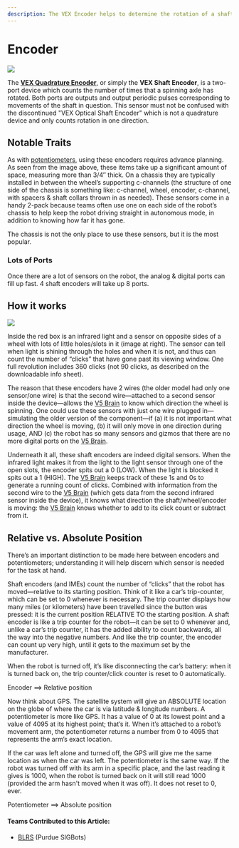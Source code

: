 ```yaml
---
description: The VEX Encoder helps to determine the rotation of a shaft.
---
```


# Encoder

![](../../../.gitbook/assets/opticalshaftencoder\_render.png)

The [**VEX Quadrature Encoder**](https://www.vexrobotics.com/276-2156.html), or simply the **VEX Shaft Encoder**, is a two-port device which counts the number of times that a spinning axle has rotated. Both ports are outputs and output periodic pulses corresponding to movements of the shaft in question. This sensor must not be confused with the discontinued "VEX Optical Shaft Encoder" which is not a quadrature device and only counts rotation in one direction.

## Notable Traits

As with [potentiometers](potentiometer.md), using these encoders requires advance planning. As seen from the image above, these items take up a significant amount of space, measuring more than 3/4″ thick. On a chassis they are typically installed in between the wheel’s supporting c-channels (the structure of one side of the chassis is something like: c-channel, wheel, encoder, c-channel, with spacers & shaft collars thrown in as needed). These sensors come in a handy 2-pack because teams often use one on each side of the robot’s chassis to help keep the robot driving straight in autonomous mode, in addition to knowing how far it has gone.

The chassis is not the only place to use these sensors, but it is the most popular.

### Lots of Ports

Once there are a lot of sensors on the robot, the analog & digital ports can fill up fast. 4 shaft encoders will take up 8 ports.

## How it works

[![](https://phabricator.purduesigbots.com/file/data/paq4de3gkt25tgfelzkx/PHID-FILE-lhgjpb2ysj3h7ff4s6y2/shaft\_encoder\_insides.png)](https://phabricator.purduesigbots.com/file/data/paq4de3gkt25tgfelzkx/PHID-FILE-lhgjpb2ysj3h7ff4s6y2/shaft\_encoder\_insides.png)

Inside the red box is an infrared light and a sensor on opposite sides of a wheel with lots of little holes/slots in it (image at right). The sensor can tell when light is shining through the holes and when it is not, and thus can count the number of “clicks” that have gone past its viewing window. One full revolution includes 360 clicks (not 90 clicks, as described on the downloadable info sheet).

The reason that these encoders have 2 wires (the older model had only one sensor/one wire) is that the second wire—attached to a second sensor inside the device—allows the [V5 Brain](../../vex-electronics/vex-v5-brain/) to know which direction the wheel is spinning. One could use these sensors with just one wire plugged in—simulating the older version of the component—if (a) it is not important what direction the wheel is moving, (b) it will only move in one direction during usage, AND (c) the robot has so many sensors and gizmos that there are no more digital ports on the [V5 Brain](../../vex-electronics/vex-v5-brain/).

Underneath it all, these shaft encoders are indeed digital sensors. When the infrared light makes it from the light to the light sensor through one of the open slots, the encoder spits out a 0 (LOW). When the light is blocked it spits out a 1 (HIGH). The [V5 Brain](../../vex-electronics/vex-v5-brain/) keeps track of these 1s and 0s to generate a running count of clicks. Combined with information from the second wire to the [V5 Brain](../../vex-electronics/vex-v5-brain/) (which gets data from the second infrared sensor inside the device), it knows what direction the shaft/wheel/encoder is moving: the [V5 Brain](../../vex-electronics/vex-v5-brain/) knows whether to add to its click count or subtract from it.

## Relative vs. Absolute Position

There’s an important distinction to be made here between encoders and potentiometers; understanding it will help discern which sensor is needed for the task at hand.

Shaft encoders (and IMEs) count the number of “clicks” that the robot has moved—relative to its starting position. Think of it like a car’s trip-counter, which can be set to 0 whenever is necessary. The trip counter displays how many miles (or kilometers) have been travelled since the button was pressed: it is the current position RELATIVE TO the starting position. A shaft encoder is like a trip counter for the robot—it can be set to 0 whenever and, unlike a car’s trip counter, it has the added ability to count backwards, all the way into the negative numbers. And like the trip counter, the encoder can count up very high, until it gets to the maximum set by the manufacturer.

When the robot is turned off, it’s like disconnecting the car’s battery: when it is turned back on, the trip counter/click counter is reset to 0 automatically.

Encoder ==> Relative position

Now think about GPS. The satellite system will give an ABSOLUTE location on the globe of where the car is via latitude & longitude numbers. A potentiometer is more like GPS. It has a value of 0 at its lowest point and a value of 4095 at its highest point; that’s it. When it’s attached to a robot’s movement arm, the potentiometer returns a number from 0 to 4095 that represents the arm’s exact location.

If the car was left alone and turned off, the GPS will give me the same location as when the car was left. The potentiometer is the same way. If the robot was turned off with its arm in a specific place, and the last reading it gives is 1000, when the robot is turned back on it will still read 1000 (provided the arm hasn't moved when it was off). It does not reset to 0, ever.

Potentiometer ==> Absolute position

#### Teams Contributed to this Article:

* [BLRS](https://purduesigbots.com/) (Purdue SIGBots)
